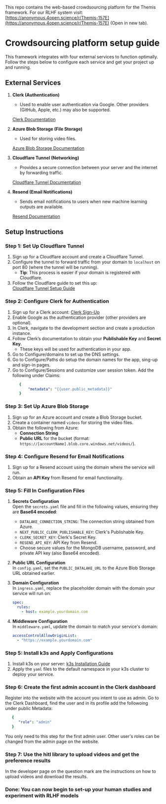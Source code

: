 This repo contains the web-based crowdsourcing platform for the Themis framework. For our RLHF system visit: [https://anonymous.4open.science/r/Themis-157E](https://anonymous.4open.science/r/Themis-157E) (Open in new tab).

# Crowdsourcing platform setup guide

This framework integrates with four external services to function optimally. Follow the steps below to configure each service and get your project up and running.

## External Services

1. **Clerk (Authentication)**

   - Used to enable user authentication via Google. Other providers (GitHub, Apple, etc.) may also be supported.

   [Clerk Documentation](https://clerk.com/)

2. **Azure Blob Storage (File Storage)**

   - Used for storing video files.

   [Azure Blob Storage Documentation](https://docs.microsoft.com/en-us/azure/storage/blobs/)

3. **Cloudflare Tunnel (Networking)**

   - Provides a secure connection between your server and the internet by forwarding traffic.

   [Cloudflare Tunnel Documentation](https://developers.cloudflare.com/cloudflare-one/connections/connect-networks/)

4. **Resend (Email Notifications)**

   - Sends email notifications to users when new machine learning outputs are available.

   [Resend Documentation](https://resend.com/)

## Setup Instructions

### Step 1: Set Up Cloudflare Tunnel

1. Sign up for a Cloudflare account and create a Cloudflare Tunnel.
2. Configure the tunnel to forward traffic from your domain to `localhost` on port 80 (where the tunnel will be running).
   - **Tip**: This process is easier if your domain is registered with Cloudflare.
3. Follow the Cloudflare guide to set this up:  
   [Cloudflare Tunnel Setup Guide](https://developers.cloudflare.com/cloudflare-one/connections/connect-networks/)

### Step 2: Configure Clerk for Authentication

1. Sign up for a Clerk account: [Clerk Sign-Up](https://clerk.com/)
2. Enable Google as the authentication provider (other providers are optional).
3. In Clerk, navigate to the development section and create a production instance.
4. Follow Clerk’s documentation to obtain your **Publishable Key** and **Secret Key**.
   - These keys will be used for authentication in your app.
5. Go to Configure/domains to set up the DNS settings.
6. Go to Configure/Paths do setup the domain names for the app, sing-up and sign-in pages.
7. Go to Configure/Sessions and customize user session token. Add the following under Claims:
   ```yaml
      {
	      "metadata": "{{user.public_metadata}}"
      }
   ```

### Step 3: Set Up Azure Blob Storage

1. Sign up for an Azure account and create a Blob Storage bucket.
2. Create a container named `videos` for storing the video files.
3. Obtain the following from Azure:
   - **Connection String**
   - **Public URL** for the bucket (format: `https://[accountName].blob.core.windows.net/videos/`).

### Step 4: Configure Resend for Email Notifications

1. Sign up for a Resend account using the domain where the service will run.
2. Obtain an **API Key** from Resend for email functionality.

### Step 5: Fill In Configuration Files

1. **Secrets Configuration**  
   Open the `secrets.yaml` file and fill in the following values, ensuring they are **Base64 encoded**:

   - `DATALAKE_CONNECTION_STRING`: The connection string obtained from Azure.
   - `NEXT_PUBLIC_CLERK_PUBLISHABLE_KEY`: Clerk's Publishable Key.
   - `CLERK_SECRET_KEY`: Clerk's Secret Key.
   - `RESEND_API_KEY`: API Key from Resend.
   - Choose secure values for the MongoDB username, password, and private API key (also Base64 encoded).

2. **Public URL Configuration**  
   In `config.yaml`, set the `PUBLIC_DATALAKE_URL` to the Azure Blob Storage URL obtained earlier.

3. **Domain Configuration**  
   In `ingress.yaml`, replace the placeholder domain with the domain your service will run on:

   ```yaml
   spec:
     rules:
       - host: example.yourdomain.com
   ```

4. **Middleware Configuration**  
   In `middleware.yaml`, update the domain to match your service's domain:

   ```yaml
   accessControlAllowOriginList:
     - "https://example.yourdomain.com"
   ```

### Step 5: Install k3s and Apply Configurations

1. Install k3s on your server: [k3s Installation Guide](https://k3s.io/)
2. Apply the `yaml` files to the default namespace in your k3s cluster to deploy your service.

### Step 6: Create the first admin account in the Clerk dashboard
Register into the website with the account you intent to use as admin. Go to the Clerk Dashboard, find the user and in its profile add the followoing under public Metadata:
```yaml
   {
      "role": "admin"
   }
```
You only need to this step for the first admin user. Other user's roles can be changed from the admin page on the website. 

### Step 7: Use the hitl library to upload videos and get the preference results
In the developer page on the question mark are the instructions on how to upload videos and download the results.

### Done: You can now begin to set-up your human studies and experiment with RLHF models
